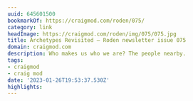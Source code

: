 ```yaml
---
uuid: 645601500
bookmarkOf: https://craigmod.com/roden/075/
category: link
headImage: https://craigmod.com/roden/img/075/075.jpg
title: Archetypes Revisited — Roden newsletter issue 075
domain: craigmod.com
description: Who makes us who we are? The people nearby.
tags:
- craigmod
- craig mod
date: '2023-01-26T19:53:37.530Z'
highlights: 
---
```



